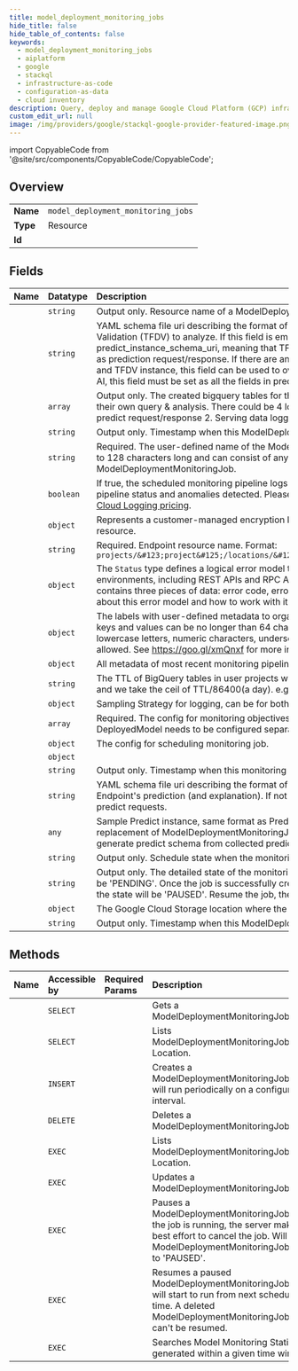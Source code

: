 ```yaml
---
title: model_deployment_monitoring_jobs
hide_title: false
hide_table_of_contents: false
keywords:
  - model_deployment_monitoring_jobs
  - aiplatform
  - google    
  - stackql
  - infrastructure-as-code
  - configuration-as-data
  - cloud inventory
description: Query, deploy and manage Google Cloud Platform (GCP) infrastructure and resources using SQL
custom_edit_url: null
image: /img/providers/google/stackql-google-provider-featured-image.png
---
```


import CopyableCode from '@site/src/components/CopyableCode/CopyableCode';




## Overview
<table><tbody>
<tr><td><b>Name</b></td><td><code>model_deployment_monitoring_jobs</code></td></tr>
<tr><td><b>Type</b></td><td>Resource</td></tr>
<tr><td><b>Id</b></td><td><CopyableCode code="google.aiplatform.model_deployment_monitoring_jobs" /></td></tr>
</tbody></table>

## Fields
| Name | Datatype | Description |
|:-----|:---------|:------------|
| <CopyableCode code="name" /> | `string` | Output only. Resource name of a ModelDeploymentMonitoringJob. |
| <CopyableCode code="analysisInstanceSchemaUri" /> | `string` | YAML schema file uri describing the format of a single instance that you want Tensorflow Data Validation (TFDV) to analyze. If this field is empty, all the feature data types are inferred from predict_instance_schema_uri, meaning that TFDV will use the data in the exact format(data type) as prediction request/response. If there are any data type differences between predict instance and TFDV instance, this field can be used to override the schema. For models trained with Vertex AI, this field must be set as all the fields in predict instance formatted as string. |
| <CopyableCode code="bigqueryTables" /> | `array` | Output only. The created bigquery tables for the job under customer project. Customer could do their own query & analysis. There could be 4 log tables in maximum: 1. Training data logging predict request/response 2. Serving data logging predict request/response |
| <CopyableCode code="createTime" /> | `string` | Output only. Timestamp when this ModelDeploymentMonitoringJob was created. |
| <CopyableCode code="displayName" /> | `string` | Required. The user-defined name of the ModelDeploymentMonitoringJob. The name can be up to 128 characters long and can consist of any UTF-8 characters. Display name of a ModelDeploymentMonitoringJob. |
| <CopyableCode code="enableMonitoringPipelineLogs" /> | `boolean` | If true, the scheduled monitoring pipeline logs are sent to Google Cloud Logging, including pipeline status and anomalies detected. Please note the logs incur cost, which are subject to [Cloud Logging pricing](https://cloud.google.com/logging#pricing). |
| <CopyableCode code="encryptionSpec" /> | `object` | Represents a customer-managed encryption key spec that can be applied to a top-level resource. |
| <CopyableCode code="endpoint" /> | `string` | Required. Endpoint resource name. Format: `projects/&#123;project&#125;/locations/&#123;location&#125;/endpoints/&#123;endpoint&#125;` |
| <CopyableCode code="error" /> | `object` | The `Status` type defines a logical error model that is suitable for different programming environments, including REST APIs and RPC APIs. It is used by [gRPC](https://github.com/grpc). Each `Status` message contains three pieces of data: error code, error message, and error details. You can find out more about this error model and how to work with it in the [API Design Guide](https://cloud.google.com/apis/design/errors). |
| <CopyableCode code="labels" /> | `object` | The labels with user-defined metadata to organize your ModelDeploymentMonitoringJob. Label keys and values can be no longer than 64 characters (Unicode codepoints), can only contain lowercase letters, numeric characters, underscores and dashes. International characters are allowed. See https://goo.gl/xmQnxf for more information and examples of labels. |
| <CopyableCode code="latestMonitoringPipelineMetadata" /> | `object` | All metadata of most recent monitoring pipelines. |
| <CopyableCode code="logTtl" /> | `string` | The TTL of BigQuery tables in user projects which stores logs. A day is the basic unit of the TTL and we take the ceil of TTL/86400(a day). e.g. &#123; second: 3600&#125; indicates ttl = 1 day. |
| <CopyableCode code="loggingSamplingStrategy" /> | `object` | Sampling Strategy for logging, can be for both training and prediction dataset. |
| <CopyableCode code="modelDeploymentMonitoringObjectiveConfigs" /> | `array` | Required. The config for monitoring objectives. This is a per DeployedModel config. Each DeployedModel needs to be configured separately. |
| <CopyableCode code="modelDeploymentMonitoringScheduleConfig" /> | `object` | The config for scheduling monitoring job. |
| <CopyableCode code="modelMonitoringAlertConfig" /> | `object` |  |
| <CopyableCode code="nextScheduleTime" /> | `string` | Output only. Timestamp when this monitoring pipeline will be scheduled to run for the next round. |
| <CopyableCode code="predictInstanceSchemaUri" /> | `string` | YAML schema file uri describing the format of a single instance, which are given to format this Endpoint's prediction (and explanation). If not set, we will generate predict schema from collected predict requests. |
| <CopyableCode code="samplePredictInstance" /> | `any` | Sample Predict instance, same format as PredictRequest.instances, this can be set as a replacement of ModelDeploymentMonitoringJob.predict_instance_schema_uri. If not set, we will generate predict schema from collected predict requests. |
| <CopyableCode code="scheduleState" /> | `string` | Output only. Schedule state when the monitoring job is in Running state. |
| <CopyableCode code="state" /> | `string` | Output only. The detailed state of the monitoring job. When the job is still creating, the state will be 'PENDING'. Once the job is successfully created, the state will be 'RUNNING'. Pause the job, the state will be 'PAUSED'. Resume the job, the state will return to 'RUNNING'. |
| <CopyableCode code="statsAnomaliesBaseDirectory" /> | `object` | The Google Cloud Storage location where the output is to be written to. |
| <CopyableCode code="updateTime" /> | `string` | Output only. Timestamp when this ModelDeploymentMonitoringJob was updated most recently. |
## Methods
| Name | Accessible by | Required Params | Description |
|:-----|:--------------|:----------------|:------------|
| <CopyableCode code="get" /> | `SELECT` | <CopyableCode code="locationsId, modelDeploymentMonitoringJobsId, projectsId" /> | Gets a ModelDeploymentMonitoringJob. |
| <CopyableCode code="list" /> | `SELECT` | <CopyableCode code="locationsId, projectsId" /> | Lists ModelDeploymentMonitoringJobs in a Location. |
| <CopyableCode code="create" /> | `INSERT` | <CopyableCode code="locationsId, projectsId" /> | Creates a ModelDeploymentMonitoringJob. It will run periodically on a configured interval. |
| <CopyableCode code="delete" /> | `DELETE` | <CopyableCode code="locationsId, modelDeploymentMonitoringJobsId, projectsId" /> | Deletes a ModelDeploymentMonitoringJob. |
| <CopyableCode code="_list" /> | `EXEC` | <CopyableCode code="locationsId, projectsId" /> | Lists ModelDeploymentMonitoringJobs in a Location. |
| <CopyableCode code="patch" /> | `EXEC` | <CopyableCode code="locationsId, modelDeploymentMonitoringJobsId, projectsId" /> | Updates a ModelDeploymentMonitoringJob. |
| <CopyableCode code="pause" /> | `EXEC` | <CopyableCode code="locationsId, modelDeploymentMonitoringJobsId, projectsId" /> | Pauses a ModelDeploymentMonitoringJob. If the job is running, the server makes a best effort to cancel the job. Will mark ModelDeploymentMonitoringJob.state to 'PAUSED'. |
| <CopyableCode code="resume" /> | `EXEC` | <CopyableCode code="locationsId, modelDeploymentMonitoringJobsId, projectsId" /> | Resumes a paused ModelDeploymentMonitoringJob. It will start to run from next scheduled time. A deleted ModelDeploymentMonitoringJob can't be resumed. |
| <CopyableCode code="search_model_deployment_monitoring_stats_anomalies" /> | `EXEC` | <CopyableCode code="locationsId, modelDeploymentMonitoringJobsId, projectsId" /> | Searches Model Monitoring Statistics generated within a given time window. |
